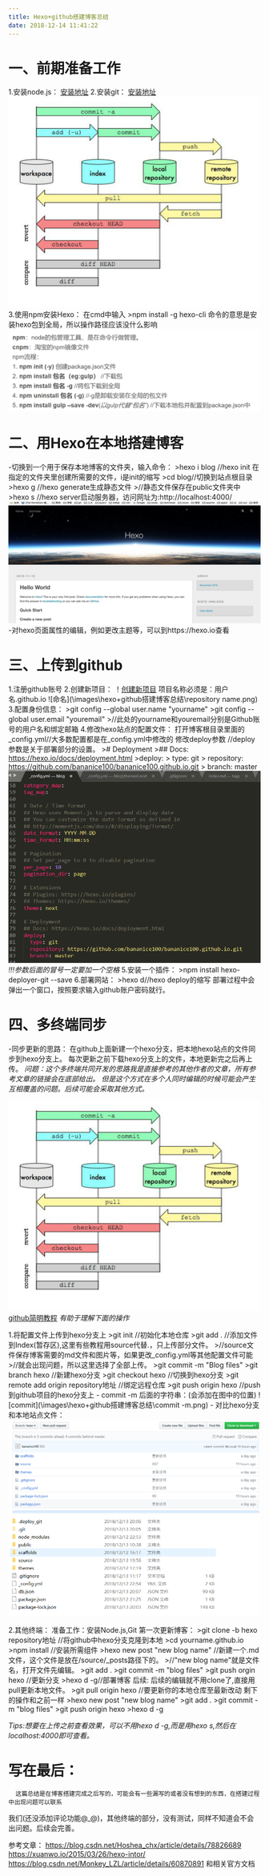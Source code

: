 ```yaml
---
title: Hexo+github搭建博客总结
date: 2018-12-14 11:41:22
---
```


# 一、前期准备工作
  1.安装node.js：
    [安装地址](http://nodejs.cn/)
  2.安装git：
  	[安装地址](https://git-scm.com/downloads)
  	![git工作流](\images\hexo+github搭建博客总结\git工作流.png)
  3.使用npm安装Hexo：
    在cmd中输入
    >npm install -g hexo-cli
    命令的意思是安装hexo包到全局，所以操作路径应该没什么影响
    ![npm命令](\images\hexo+github搭建博客总结\安装hexo.png)

# 二、用Hexo在本地搭建博客
  -切换到一个用于保存本地博客的文件夹，输入命令：
    >hexo i blog //hexo init <folder>在指定的文件夹里创建所需要的文件，i是init的缩写
    >cd blog//切换到站点根目录
    >hexo g //hexo generate生成静态文件
    >//静态文件保存在public文件夹中
    >hexo s //hexo server启动服务器，访问网址为:http://localhost:4000/
    ![展示图片](\images\hexo+github搭建博客总结\localhost.png)
  -对hexo页面属性的编辑，例如更改主题等，可以到https://hexo.io查看

# 三、上传到github
  1.注册github账号
  2.创建新项目：
    ！[创建新项目](\images\hexo+github搭建博客总结\创建仓库.png)
    项目名称必须是：用户名.github.io
    ![命名](\images\hexo+github搭建博客总结\repository name.png)
  3.配置身份信息：
    >git config --global user.name "yourname"
    >git config --global user.email "youremail"
    >//此处的yourname和youremail分别是Github账号的用户名和绑定邮箱
  4.修改hexo站点的配置文件：
    打开博客根目录里面的_config.yml//大多数配置都是在_config.yml中修改的
    修改deploy参数 //deploy参数是关于部署部分的设置。
    ># Deployment
    >## Docs: https://hexo.io/docs/deployment.html
    >deploy: 
    >  type: git
    >  repository: https://github.com/bananice100/bananice100.github.io.git
    >  branch: master
    ![config](\images\hexo+github搭建博客总结\config.png)
    *!!!参数后面的冒号一定要加一个空格*
  5.安装一个插件：
    >npm install hexo-deployer-git --save
  6.部署网站：
    >hexo d//hexo deploy的缩写
    部署过程中会弹出一个窗口，按照要求输入github账户密码就行。

# 四、多终端同步
  -同步更新的思路：
    在github上面新建一个hexo分支，把本地hexo站点的文件同步到hexo分支上。
    每次更新之前下载hexo分支上的文件，本地更新完之后再上传。
    *问题：这个多终端共同开发的思路我是直接参考的其他作者的文章，所有参考文章的链接会在底部给出。*
    *但是这个方式在多个人同时编辑的时候可能会产生互相覆盖的问题。后续可能会采取其他方式。*
  
  ![git工作流](\images\hexo+github搭建博客总结\git工作流.png)
  [github简明教程](http://www.runoob.com/w3cnote/git-guide.html)
  *有助于理解下面的操作*

  1.将配置文件上传到hexo分支上
    >git init  //初始化本地仓库
    >git add . //添加文件到Index(暂存区),这里有些教程用source代替.，只上传部分文件。
    >//source文件保存博客需要的md文件和图片等，如果更改_config.yml等其他配置文件可能
    >//就会出现问题，所以这里选择了全部上传。
    >git commit -m "Blog files"
    >git branch hexo      //新建hexo分支
    >git checkout hexo    //切换到hexo分支
    >git remote add origin repository地址 //绑定远程仓库
    >git push origin hexo //push到github项目的hexo分支上
    - commit -m 后面的字符串：(会添加在图中的位置)
      ![commit](\images\hexo+github搭建博客总结\commit -m.png)
    - 对比hexo分支和本地站点文件：
      ![git](\images\hexo+github搭建博客总结\hexo1.png)
      ![local](\images\hexo+github搭建博客总结\hexo0.png)

  2.其他终端：
    准备工作：安装Node.js,Git
    第一次更新博客：
    >git clone -b hexo repository地址 //将github中hexo分支克隆到本地
    >cd yourname.github.io 
    >npm install //安装所需组件
    >hexo new post "new blog name" //新建一个.md文件，这个文件是放在/source/_posts路径下的。
    >//"new blog name"就是文件名，打开文件先编辑。
    >git add .
    >git commit -m "blog files"
    >git push orgin hexo  //更新分支
    >hexo d -g//部署博客
    后续:
    后续的编辑就不用clone了,直接用pull更新本地文件。
    >git pull origin hexo //要更新你的本地仓库至最新改动
    剩下的操作和之前一样
    >hexo new post "new blog name"
    >git add .
    >git commit -m "blog files"
    >git push origin hexo
    >hexo d -g

  *Tips:想要在上传之前查看效果，可以不用hexo d -g,而是用hexo s,然后在localhost:4000即可查看。*

# 写在最后：
      这篇总结是在博客搭建完成之后写的，可能会有一些漏写的或者没有想到的东西，在搭建过程中出现问题可以联系
  我们(还没添加评论功能@_@)，其他终端的部分，没有测试，同样不知道会不会出问题。后续会完善。

  参考文章：
  https://blog.csdn.net/Hoshea_chx/article/details/78826689
  https://xuanwo.io/2015/03/26/hexo-intor/
  https://blog.csdn.net/Monkey_LZL/article/details/60870891
  和相关官方文档